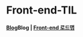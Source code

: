 # Front-end-TIL
<h4><a href="https://mystudy.tistory.com/">Blog</a>Blog | <a href="https://roadmap.sh/frontend">Front-end 로드맵</a></h4>
